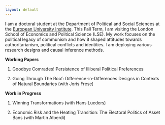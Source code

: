 ```yaml
---
layout: default
---
```


I am a doctoral student at the Department of Political and Social Sciences at the [European University Institute](https://www.eui.eu/en/academic-units/political-and-social-sciences). This Fall Term, I am visiting the London School of Economics and Political Science (LSE). My work focuses on the political legacy of communism and how it shaped attitudes towards authoritarianism, political conflicts and identities. I am deploying various research designs and causal inference methods. 

**Working Papers**  

1. Goodbye Comrades! Persistence of Illiberal Political Preferences

2. Going Through The Roof: Difference-in-Differences Designs in Contexts of Natural Boundaries (with Joris Frese)


**Work in Progress**

1. Winning Transformations (with Hans Lueders)

2. Economic Risk and the Heating Transition: The Electoral Politics of Asset Bans (with Martin Alberdi)
